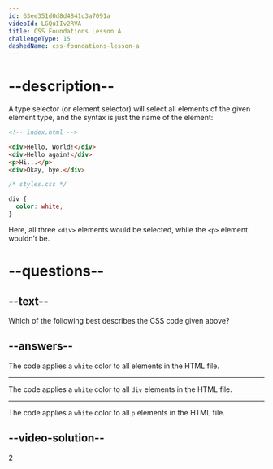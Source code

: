 ```yaml
---
id: 63ee351d0d8d4841c3a7091a
videoId: LGQuIIv2RVA
title: CSS Foundations Lesson A
challengeType: 15
dashedName: css-foundations-lesson-a
---
```

# --description--

A type selector (or element selector) will select all elements of the given element type, and the syntax is just the name of the element:

```html
<!-- index.html -->

<div>Hello, World!</div>
<div>Hello again!</div>
<p>Hi...</p>
<div>Okay, bye.</div>
```

```css
/* styles.css */

div {
  color: white;
}
```

Here, all three `<div>` elements would be selected, while the `<p>` element wouldn’t be.

# --questions--    

## --text--

Which of the following best describes the CSS code given above?

## --answers--

The code applies a `white` color to all elements in the HTML file.

---

The code applies a `white` color to all `div` elements in the HTML file.

---

The code applies a `white` color to all `p` elements in the HTML file.


## --video-solution--

2
